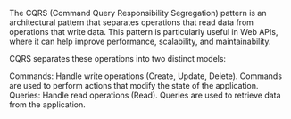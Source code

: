The CQRS (Command Query Responsibility Segregation) pattern is an architectural pattern that separates operations that read data from operations that write data. 
This pattern is particularly useful in Web APIs, where it can help improve performance, scalability, and maintainability.

CQRS separates these operations into two distinct models:

Commands: Handle write operations (Create, Update, Delete). Commands are used to perform actions that modify the state of the application.
Queries: Handle read operations (Read). Queries are used to retrieve data from the application.
